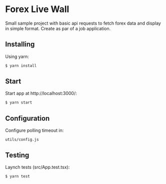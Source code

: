 # Forex Live Wall

Small sample project with basic api requests to fetch forex data and display in simple format. Create as par of a job application.

## Installing

Using yarn:

```bash
$ yarn install
```

## Start

Start app at http://localhost:3000/:

```bash
$ yarn start
```

## Configuration

Configure polling timeout in:

```
utils/config.js
```

## Testing

Laynch tests (src/App.test.tsx):

```bash
$ yarn test
```
